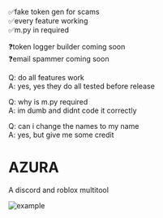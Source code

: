 ✅fake token gen for scams                                              
✅every feature working                                                        
✅m.py in required

❓token logger builder coming soon                                                   
❓email spammer coming soon

Q: do all features work                                                                       
A: yes, yes they do all tested before release
  
Q: why is m.py required                                                                   
A: im dumb and didnt code it correctly

Q: can i change the names to my name                                                                
A: yes, but give me some credit

# AZURA
A discord and roblox multitool

![example]([https://cdn.discordapp.com/attachments/1021924638592344164/1026243194649854112/unknown.png])
